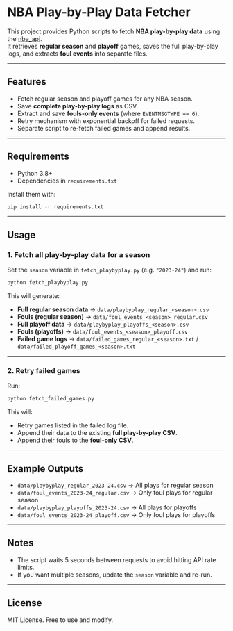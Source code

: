 # NBA Play-by-Play Data Fetcher

This project provides Python scripts to fetch **NBA play-by-play data** using the [nba_api](https://github.com/swar/nba_api).  
It retrieves **regular season** and **playoff** games, saves the full play-by-play logs, and extracts **foul events** into separate files.

---

## Features
- Fetch regular season and playoff games for any NBA season.
- Save **complete play-by-play logs** as CSV.
- Extract and save **fouls-only events** (where `EVENTMSGTYPE == 6`).
- Retry mechanism with exponential backoff for failed requests.
- Separate script to re-fetch failed games and append results.

---

## Requirements
- Python 3.8+
- Dependencies in `requirements.txt`

Install them with:
```bash
pip install -r requirements.txt
```

---

## Usage

### 1. Fetch all play-by-play data for a season
Set the `season` variable in `fetch_playbyplay.py` (e.g. `"2023-24"`) and run:
```bash
python fetch_playbyplay.py
```

This will generate:  
- **Full regular season data** → `data/playbyplay_regular_<season>.csv`  
- **Fouls (regular season)** → `data/foul_events_<season>_regular.csv`  
- **Full playoff data** → `data/playbyplay_playoffs_<season>.csv`  
- **Fouls (playoffs)** → `data/foul_events_<season>_playoff.csv`  
- **Failed game logs** → `data/failed_games_regular_<season>.txt` / `data/failed_playoff_games_<season>.txt`

---

### 2. Retry failed games
Run:
```bash
python fetch_failed_games.py
```

This will:  
- Retry games listed in the failed log file.  
- Append their data to the existing **full play-by-play CSV**.  
- Append their fouls to the **foul-only CSV**.  

---

## Example Outputs
- `data/playbyplay_regular_2023-24.csv` → All plays for regular season  
- `data/foul_events_2023-24_regular.csv` → Only foul plays for regular season  
- `data/playbyplay_playoffs_2023-24.csv` → All plays for playoffs  
- `data/foul_events_2023-24_playoff.csv` → Only foul plays for playoffs  

---

## Notes
- The script waits 5 seconds between requests to avoid hitting API rate limits.  
- If you want multiple seasons, update the `season` variable and re-run.  

---

## License
MIT License. Free to use and modify.
